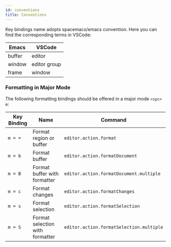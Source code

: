 ```yaml
---
id: conventions
title: Conventions
---
```


Key bindings name adopts spacemacs/emacs convention. Here you can find the
corresponding terms in VSCode:

| Emacs  | VSCode       |
| ------ | ------------ |
| buffer | editor       |
| window | editor group |
| frame  | window       |

### Formatting in Major Mode

The following formatting bindings should be offered in a major mode `<spc> m`:

| Key Binding | Name                            | Command                                |
| ----------- | ------------------------------- | -------------------------------------- |
| `m = =`     | Format region or buffer         | `editor.action.format`                   |
| `m = b`     | Format buffer                   | `editor.action.formatDocument`           |
| `m = B`     | Format buffer with formatter    | `editor.action.formatDocument.multiple`  |
| `m = c`     | Format changes                  | `editor.action.formatChanges`            |
| `m = s`     | Format selection                | `editor.action.formatSelection`          |
| `m = S`     | Format selection with formatter | `editor.action.formatSelection.multiple` |
